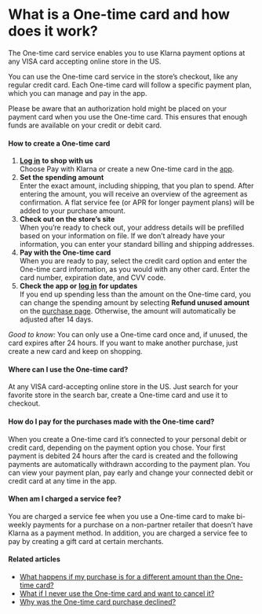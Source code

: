 # What is a One-time card and how does it work?

The One\-time card service enables you to use Klarna payment options at any VISA card accepting online store in the US.

You can use the One\-time card service in the store’s checkout, like any regular credit card. Each One\-time card will follow a specific payment plan, which you can manage and pay in the app.

Please be aware that an authorization hold might be placed on your payment card when you use the One\-time card. This ensures that enough funds are available on your credit or debit card.

#### How to create a One\-time card

1. [**Log in**](https://login.klarna.com/login) **to shop with us**   
Choose Pay with Klarna or create a new One\-time card in the [app](https://login.klarna.com/login?market=GB&ui_locales=en-US#).
2. **Set the spending amount**  
Enter the exact amount, including shipping, that you plan to spend. After entering the amount, you will receive an overview of the agreement as confirmation. A flat service fee (or APR for longer payment plans) will be added to your purchase amount.
3. **Check out on the store’s site**  
When you’re ready to check out, your address details will be prefilled based on your information on file. If we don’t already have your information, you can enter your standard billing and shipping addresses.
4. **Pay with the One\-time card**  
When you are ready to pay, select the credit card option and enter the One\-time card information, as you would with any other card. Enter the card number, expiration date, and CVV code.
5. **Check the app or** [**log in**](https://login.klarna.com/login) **for updates**  
If you end up spending less than the amount on the One\-time card, you can change the spending amount by selecting **Refund unused amount** on the [purchase page](https://app.klarna.com/transactions/my-klarna/). Otherwise, the amount will automatically be adjusted after 14 days.

*Good to know:* You can only use a One\-time card once and, if unused, the card expires after 24 hours. If you want to make another purchase, just create a new card and keep on shopping.

#### Where can I use the One\-time card?

At any VISA card\-accepting online store in the US. Just search for your favorite store in the search bar, create a One\-time card and use it to checkout.

#### How do I pay for the purchases made with the One\-time card?

When you create a One\-time card it’s connected to your personal debit or credit card, depending on the payment option you chose. Your first payment is debited 24 hours after the card is created and the following payments are automatically withdrawn according to the payment plan. You can view your payment plan, pay early and change your connected debit or credit card at any time in the app.

#### When am I charged a service fee?

You are charged a service fee when you use a One\-time card to make bi\-weekly payments for a purchase on a non\-partner retailer that doesn’t have Klarna as a payment method. In addition, you are charged a service fee to pay by creating a gift card at certain merchants.

#### Related articles

* [What happens if my purchase is for a different amount than the One\-time card?](https://www.klarna.com/us/customer-service/what-happens-if-my-purchase-is-for-a-different-amount-than-the-one-time-card/)
* [What if I never use the One\-time card and want to cancel it?](https://www.klarna.com/us/customer-service/what-if-i-never-use-the-one-time-card-and-want-to-cancel-it/)
* [Why was the One\-time card purchase declined?](https://www.klarna.com/us/customer-service/why-was-the-one-time-card-purchase-declined/)

 

